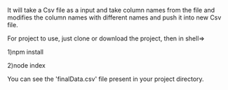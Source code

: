 It will take a Csv file as a input and take column names from the file and modifies the column names with different names and push it into new Csv file.

For project to use, just clone or download the project, then in shell=>

1)npm install

2)node index

You can see the 'finalData.csv' file present in your project directory.
